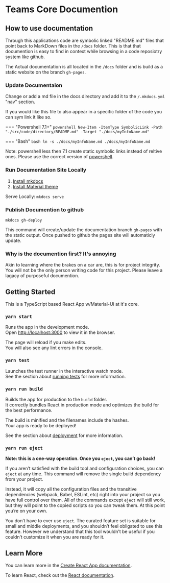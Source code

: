 # Teams Core Documention
## How to use documentation

Through this applications code are symbolic linked "README.md" files that point back to MarkDown files in the `/docs` folder. This is that that documention is easy to find in context while browsing in a code reposiotry system like github.

The Actual documentation is all located in the `/docs` folder and is build as a static website on the branch `gh-pages`.

### Update Documentaion

Change or add a md file in the docs directory and add it to the `/.mkdocs.yml` "nav" section.

If you would like this file to also appear in a specific folder of the code you can sym link it like so.

=== "Powershell 7.1+"
    ``` powershell
    New-Item -ItemType SymbolicLink -Path "./src/code/directory/README.md" -Target "./docs/myInfoName.md"
    ```

=== "Bash"
    ``` bash
    ln -s ./docs/myInfoName.md ./docs/myInfoName.md
    ```

Note: powershell less then 7.1 create static symbolic links instead of reltive ones. Please use the correct version of [powershell](https://learn.microsoft.com/en-us/powershell/scripting/install/installing-powershell-on-windows). 
### Run Documentation Site Locally

1. [Install mkdocs](https://www.mkdocs.org/user-guide/installation/)
2. [Install Material theme](https://squidfunk.github.io/mkdocs-material/getting-started/)

Serve Locally:
`mkdocs serve`

### Publish Documention to github
`mkdocs gh-deploy`

This command will create/update the documentation branch `gh-pages` with the static output. Once pushed to github the pages site will automaticly update.

### Why is the documention first? It's annoying
Akin to learning where the brakes on a car are, this is for project integrity. You will not be the only person writing code for this project. Please leave a lagacy of purposeful documention.


## Getting Started
This is a TypeScript based React App w/Material-Ui at it's core.

### `yarn start`

Runs the app in the development mode.\
Open [http://localhost:3000](http://localhost:3000) to view it in the browser.

The page will reload if you make edits.\
You will also see any lint errors in the console.

### `yarn test`

Launches the test runner in the interactive watch mode.\
See the section about [running tests](https://facebook.github.io/create-react-app/docs/running-tests) for more information.

### `yarn run build`

Builds the app for production to the `build` folder.\
It correctly bundles React in production mode and optimizes the build for the best performance.

The build is minified and the filenames include the hashes.\
Your app is ready to be deployed!

See the section about [deployment](https://facebook.github.io/create-react-app/docs/deployment) for more information.

### `yarn run eject`

**Note: this is a one-way operation. Once you `eject`, you can’t go back!**

If you aren’t satisfied with the build tool and configuration choices, you can `eject` at any time. This command will remove the single build dependency from your project.

Instead, it will copy all the configuration files and the transitive dependencies (webpack, Babel, ESLint, etc) right into your project so you have full control over them. All of the commands except `eject` will still work, but they will point to the copied scripts so you can tweak them. At this point you’re on your own.

You don’t have to ever use `eject`. The curated feature set is suitable for small and middle deployments, and you shouldn’t feel obligated to use this feature. However we understand that this tool wouldn’t be useful if you couldn’t customize it when you are ready for it.

## Learn More

You can learn more in the [Create React App documentation](https://facebook.github.io/create-react-app/docs/getting-started).

To learn React, check out the [React documentation](https://reactjs.org/).